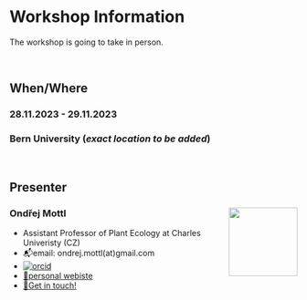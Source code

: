 # Workshop Information

The workshop is going to take in person.

<br>

## When/Where

### **28.11.2023 - 29.11.2023**

### **Bern University** (*exact location to be added*)

<br>

## Presenter

### Ondřej Mottl <img src="https://ondrejmottl.github.io/profile_mottl_zoom.jpg" align="right" width="120" />

- Assistant Professor of Plant Ecology at Charles Univeristy (CZ)
- 📬email: ondrej.mottl(at)gmail.com
- [![orcid](https://img.shields.io/badge/orcid-0000--0002--9796--5081-brightgreen.svg)](https://orcid.org/0000-0002-9796-5081)
- [🔗personal webiste](https://ondrejmottl.github.io/)
- [🤝Get in touch!](https://ondrejmottl.github.io/collaboration/get_in_touch.html)

